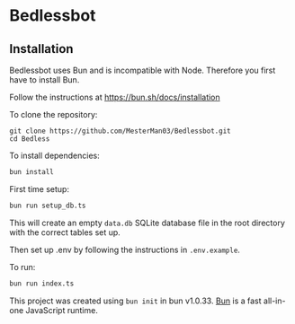 # Bedlessbot

## Installation

Bedlessbot uses Bun and is incompatible with Node. Therefore you first have to install Bun.

Follow the instructions at https://bun.sh/docs/installation

To clone the repository:

```
git clone https://github.com/MesterMan03/Bedlessbot.git
cd Bedless
```

To install dependencies:

```bash
bun install
```

First time setup:

```bash
bun run setup_db.ts
```

This will create an empty `data.db` SQLite database file in the root directory with the correct tables set up.

Then set up .env by following the instructions in `.env.example`.

To run:

```bash
bun run index.ts
```

This project was created using `bun init` in bun v1.0.33. [Bun](https://bun.sh) is a fast all-in-one JavaScript runtime.
